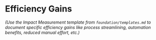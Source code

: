 # Efficiency Gains

*(Use the Impact Measurement template from `foundation/templates.md` to document specific efficiency gains like process streamlining, automation benefits, reduced manual effort, etc.)*
